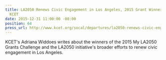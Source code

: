 ```yaml
---
title: LA2050 Renews Civic Engagement in Los Angeles, 2015 Grant Winners Announced,
  KCET
date: 2015-12-31 11:00:00 -08:00
position: 64
press_url: http://www.kcet.org/socal/departures/la2050-renews-civic-engagement-in-los-angeles-2015-grant-winners-announced.html
---
```


KCET's Adriana Widdoes writes about the winners of the 2015 My LA2050 Grants Challenge and the LA2050 initiative's broader efforts to renew civic engagement in Los Angeles.
